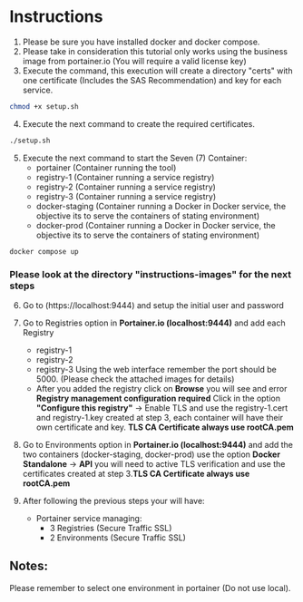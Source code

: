 # Instructions

1. Please be sure you have installed docker and docker compose.
2. Please take in consideration this tutorial only works using the business image from portainer.io (You will require a valid license key)
3. Execute the command, this execution will create a directory "certs" with one certificate (Includes the SAS Recommendation) and key for each service.
```sh
chmod +x setup.sh
```
4. Execute the next command to create the required certificates.
```sh
./setup.sh
```
5. Execute the next command to start the Seven (7) Container:
    - portainer (Container running the tool)
    - registry-1 (Container running a service registry)
    - registry-2 (Container running a service registry)
    - registry-3 (Container running a service registry)
    - docker-staging (Container running a Docker in Docker service, the objective its to serve the containers of stating environment)
    - docker-prod (Container running a Docker in Docker service, the objective its to serve the containers of stating environment)
```docker
docker compose up
```
### Please look at the directory "instructions-images" for the next steps
6. Go to (https://localhost:9444) and setup the initial user and password
7. Go to Registries option in **Portainer.io (localhost:9444)** and add each Registry
    - registry-1
    - registry-2
    - registry-3
    Using the web interface remember the port should be 5000. (Please check the attached images for details) 
    - After you added the registry click on **Browse** you will see and error **Registry management configuration required** Click in the option **"Configure this registry"** -> Enable TLS and use the registry-1.cert and registry-1.key created at step 3, each container will have their own certificate and key. **TLS CA Certificate always use rootCA.pem**

8. Go to Environments option in **Portainer.io (localhost:9444)** and add the two containers (docker-staging, docker-prod) use the option **Docker Standalone** -> **API** you will need to active TLS verification and use the certificates created at step 3.**TLS CA Certificate always use rootCA.pem**

9. After following the previous steps your will have:
    - Portainer service managing:
        - 3 Registries (Secure Traffic SSL)
        - 2 Environments (Secure Traffic SSL)

## Notes:
Please remember to select one environment in portainer (Do not use local).